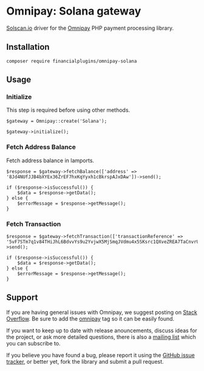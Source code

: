 # Omnipay: Solana gateway
[Solscan.io](https://public-api.solscan.io/docs/) driver for the [Omnipay](https://omnipay.thephpleague.com) PHP payment processing library.

## Installation
```
composer require financialplugins/omnipay-solana
```
## Usage
### Initialize
This step is required before using other methods.
```
$gateway = Omnipay::create('Solana');
   
$gateway->initialize();
```

### Fetch Address Balance

Fetch address balance in lamports.

```
$response = $gateway->fetchBalance(['address' => '8Jd4NUfJJB4bXYEx36ZrEF7hxKqYyxh1cBkrspAJxDAw'])->send();

if ($response->isSuccessful()) {
    $data = $response->getData();
} else {
    $errorMessage = $response->getMessage();
}
```

### Fetch Transaction

```
$response = $gateway->fetchTransaction(['transactionReference' => '5vF7STm7q1v84THiJhL6BdvvYs9u2YvjwX5MjSmqJVdmu4x5SKsrc1QXveZREA7TaCnvrU96Ndc9Uxn3rVwwoemD'])->send();

if ($response->isSuccessful()) {
    $data = $response->getData();
} else {
    $errorMessage = $response->getMessage();
}
```

## Support
If you are having general issues with Omnipay, we suggest posting on [Stack Overflow](http://stackoverflow.com/). Be sure to add the [omnipay](omnipay) tag so it can be easily found.

If you want to keep up to date with release anouncements, discuss ideas for the project, or ask more detailed questions, there is also a [mailing list](https://groups.google.com/forum/#!forum/omnipay) which you can subscribe to.

If you believe you have found a bug, please report it using the [GitHub issue tracker](https://github.com/financialplugins/omnipay-solana/issues), or better yet, fork the library and submit a pull request.
